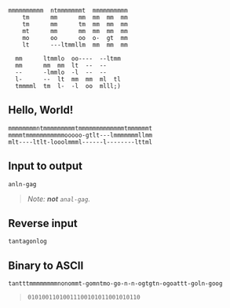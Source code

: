 ```console
mmmmmmmmmm  ntmmmmmmmt  mmmmmmmmmm
    tm      mm      mm  mm  mm  mm
    tm      mm      tm  mm  mm  mm
    mt      mm      mm  mm  mm  mm
    mo      oo      oo  o-  gt  mm
    lt      ---ltmmllm  mm  mm  mm

  mm      ltmmlo  oo----  --ltmm
  mm      mm  mm  lt  --  --
  --      -lmmlo  -l  --  --
  l-      --  lt  mm  mm  ml  tl
  tmmmml  tm  l-  -l  oo  mlll;)
```

## Hello, World!

```console
mmmmmmmmntmmmmmmmmmtmmmmmmmmmmmmmtmmmmmmt
mmmmtmmmmmmmmmmmooooo-gtlt---lmmmmmmmllmm
mlt----ltlt-looolmmml------l--------lttml
```

## Input to output

```console
anln-gag
```

> _Note: **not** `anal-gag`._

## Reverse input

```console
tantagonlog
```

## Binary to ASCII

```console
tantttmmmmmmmmnonommt-gomntmo-go-n-n-ogtgtn-ogoattt-goln-goog
```

> `01010011010011100101011001010110`
